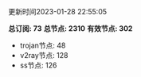 更新时间2023-01-28 22:55:05

**总订阅: 73**
**总节点: 2310**
**有效节点: 302**
- trojan节点: 48
- v2ray节点: 128
- ss节点: 126
